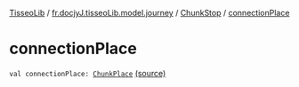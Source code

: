 [TisseoLib](../../index.md) / [fr.docjyJ.tisseoLib.model.journey](../index.md) / [ChunkStop](index.md) / [connectionPlace](./connection-place.md)

# connectionPlace

`val connectionPlace: `[`ChunkPlace`](../-chunk-place/index.md) [(source)](https://github.com/docjyJ/TisseoLib/tree/master/src/main/kotlin/fr/docjyJ/tisseoLib/model/journey/ChunkStop.kt#L5)